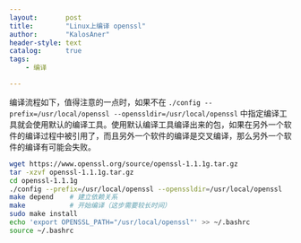 ```yaml
---
layout:       post
title:        "Linux上编译 openssl"
author:       "KalosAner"
header-style: text
catalog:      true
tags:
    - 编译

---
```


编译流程如下，值得注意的一点时，如果不在 `./config --prefix=/usr/local/openssl --openssldir=/usr/local/openssl` 中指定编译工具就会使用默认的编译工具。使用默认编译工具编译出来的包，如果在另外一个软件的编译过程中被引用了，而且另外一个软件的编译是交叉编译，那么另外一个软件的编译有可能会失败。
```sh
wget https://www.openssl.org/source/openssl-1.1.1g.tar.gz
tar -xzvf openssl-1.1.1g.tar.gz
cd openssl-1.1.1g
./config --prefix=/usr/local/openssl --openssldir=/usr/local/openssl
make depend    # 建立依赖关系
make           # 开始编译（这步需要较长时间）
sudo make install
echo 'export OPENSSL_PATH="/usr/local/openssl"' >> ~/.bashrc
source ~/.bashrc
```